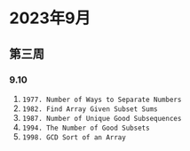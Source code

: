 # 2023年9月

## 第三周 

### 9.10

1. `1977. Number of Ways to Separate Numbers`
2. `1982. Find Array Given Subset Sums`
3. `1987. Number of Unique Good Subsequences`
4. `1994. The Number of Good Subsets`
5. `1998. GCD Sort of an Array`


